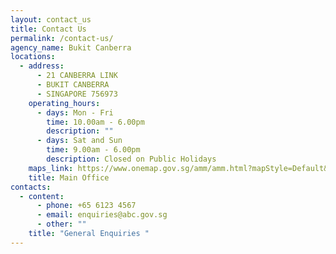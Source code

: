 ```yaml
---
layout: contact_us
title: Contact Us
permalink: /contact-us/
agency_name: Bukit Canberra
locations:
  - address:
      - 21 CANBERRA LINK
      - BUKIT CANBERRA
      - SINGAPORE 756973
    operating_hours:
      - days: Mon - Fri
        time: 10.00am - 6.00pm
        description: ""
      - days: Sat and Sun
        time: 9.00am - 6.00pm
        description: Closed on Public Holidays
    maps_link: https://www.onemap.gov.sg/amm/amm.html?mapStyle=Default&zoomLevel=15&marker=latLng:1.44826336410158,103.82276363189!colour:red&popupWidth=200
    title: Main Office
contacts:
  - content:
      - phone: +65 6123 4567
      - email: enquiries@abc.gov.sg
      - other: ""
    title: "General Enquiries "
---
```


